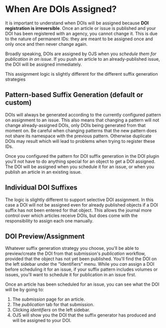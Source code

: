 # When Are DOIs Assigned?

It is important to understand when DOIs will be assigned because **DOI registration is irreversible**. Once an article or issue is published and your DOI has been registered with an agency, you cannot change it. This is due to the nature of permanent IDs: they are meant to be assigned once and only once and then never change again.

Broadly speaking, DOIs are assigned by OJS when you _schedule them for publication in an issue_. If you push an article to an already-published issue, the DOI will be assigned immediately.

This assignment logic is slightly different for the different suffix generation strategies

## Pattern-based Suffix Generation (default or custom)

DOIs will always be generated according to the currently configured pattern on assignment to an issue. This also means that changing a pattern will not change already-assigned DOIs, only DOIs being generated from that moment on. Be careful when changing patterns that the new pattern does not share its namespace with the previous pattern. Otherwise duplicate DOIs may result which will lead to problems when trying to register these IDs.

Once you configured the pattern for DOI suffix generation in the DOI plugin you'll not have to do anything special for an object to get a DOI assigned. The DOI will be assigned when you schedule it for an issue, or when you publish an article in an existing issue.

## Individual DOI Suffixes

The logic is slightly different to support selective DOI assignment. In this case a DOI will not be assigned even for already published objects if a DOI suffix has not been entered for that object. This allows the journal more control over which articles receive DOIs, but does come with the responsibility to assign each one manually.

## DOI Preview/Assignment

Whatever suffix generation strategy you choose, you'll be able to preview/create the DOI from that submission's _publication_ workflow, provided that the object has not yet been published. You'll find the DOI on the left sidebar under the "Identifiers" menu.  While you _can_ assign a DOI before scheduling it for an issue, if your suffix pattern includes volumes or issues, you'll want to schedule it for publication in an issue first.

Once an article has been scheduled for an issue, you can see what the DOI will be by going to:

1. The _submission_ page for an article.
2. The _publication_ tab for that submission.
3. Clicking _identifiers_ on the left sidebar.
4. OJS will show you the DOI that the suffix generator has produced and will be assigned to your DOI. 
